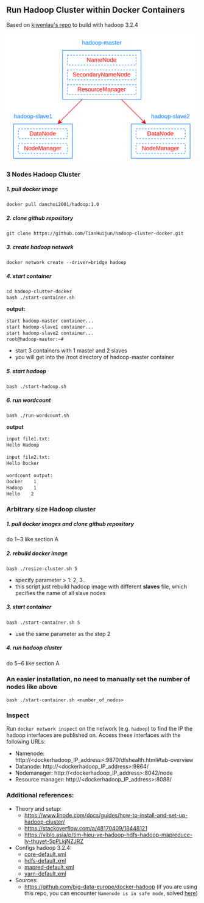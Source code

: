 ## Run Hadoop Cluster within Docker Containers
Based on [kiwenlau's repo](https://github.com/kiwenlau/hadoop-cluster-docker) to build with hadoop 3.2.4

<img src="one-master-with-two-slaves.png" alt="drawing" width="500"/>

### 3 Nodes Hadoop Cluster

##### 1. pull docker image

```
docker pull danchoi2001/hadoop:1.0
```

##### 2. clone github repository

```
git clone https://github.com/TianHuijun/hadoop-cluster-docker.git
```

##### 3. create hadoop network

```
docker network create --driver=bridge hadoop
```

##### 4. start container

```
cd hadoop-cluster-docker
bash ./start-container.sh
```

**output:**

```
start hadoop-master container...
start hadoop-slave1 container...
start hadoop-slave2 container...
root@hadoop-master:~# 
```
- start 3 containers with 1 master and 2 slaves
- you will get into the /root directory of hadoop-master container

##### 5. start hadoop

```
bash ./start-hadoop.sh
```

##### 6. run wordcount

```
bash ./run-wordcount.sh
```

**output**

```
input file1.txt:
Hello Hadoop

input file2.txt:
Hello Docker

wordcount output:
Docker    1
Hadoop    1
Hello    2
```

### Arbitrary size Hadoop cluster

##### 1. pull docker images and clone github repository

do 1~3 like section A

##### 2. rebuild docker image

```
bash ./resize-cluster.sh 5
```
- specify parameter > 1: 2, 3..
- this script just rebuild hadoop image with different **slaves** file, which pecifies the name of all slave nodes


##### 3. start container

```
bash ./start-container.sh 5
```
- use the same parameter as the step 2

##### 4. run hadoop cluster 

do 5~6 like section A

### An easier installation, no need to manually set the number of nodes like above
```
bash ./start-container.sh <number_of_nodes>
```

### Inspect

Run `docker network inspect` on the network (e.g. `hadoop`) to find the IP the hadoop interfaces are published on. Access these interfaces with the following URLs:

- Namenode: http://<dockerhadoop_IP_address>:9870/dfshealth.html#tab-overview
- Datanode: http://<dockerhadoop_IP_address>:9864/
- Nodemanager: http://<dockerhadoop_IP_address>:8042/node
- Resource manager: http://<dockerhadoop_IP_address>:8088/

### Additional references:
- Theory and setup:
  - https://www.linode.com/docs/guides/how-to-install-and-set-up-hadoop-cluster/
  - https://stackoverflow.com/a/48170409/18448121
  - https://viblo.asia/p/tim-hieu-ve-hadoop-hdfs-hadoop-mapreduce-ly-thuyet-5pPLkjNZJRZ
- Configs hadoop 3.2.4:
  - [core-default.xml](https://hadoop.apache.org/docs/r3.2.4/hadoop-project-dist/hadoop-common/core-default.xml)
  - [hdfs-default.xml](https://hadoop.apache.org/docs/r3.2.4/hadoop-project-dist/hadoop-hdfs/hdfs-default.xml)
  - [mapred-default.xml](https://hadoop.apache.org/docs/r3.2.4/hadoop-mapreduce-client/hadoop-mapreduce-client-core/mapred-default.xml)
  - [yarn-default.xml](https://hadoop.apache.org/docs/r3.2.4/hadoop-yarn/hadoop-yarn-common/yarn-default.xml)
- Sources:
  - https://github.com/big-data-europe/docker-hadoop (if you are using this repo, you can encounter `Namenode is in safe mode`, solved [here](https://github.com/big-data-europe/docker-hadoop/issues/81#issuecomment-1111542358))
